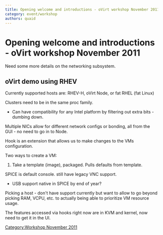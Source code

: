 ```yaml
---
title: Opening welcome and introductions - oVirt workshop November 2011
category: event/workshop
authors: quaid
---
```


# Opening welcome and introductions - oVirt workshop November 2011

Need some more details on the networking subsystem.

## oVirt demo using RHEV

Currently supported hosts are: RHEV-H, oVirt Node, or fat RHEL (fat Linux)

Clusters need to be in the same proc family.

*   Can have compatibility for any Intel platform by filtering out extra bits - dumbing down.

Multiple NICs allow for different network configs or bonding, all from the GUI - no need to go in to Node.

Hook is an extension that allows us to make changes to the VMs configuration.

Two ways to create a VM:

1.  Take a template (image), packaged. Pulls defaults from template.

SPICE is default console. still have legacy VNC support.

*   USB support native in SPICE by end of year?

Picking a host - don't have support currently but want to allow to go beyond picking RAM, VCPU, etc. to actually being able to prioritize VM resource usage.

The features accessed via hooks right now are in KVM and kernel, now need to get it in the UI.

[Category:Workshop November 2011](/community/events/archives/workshop/workshop-november-2011/)

